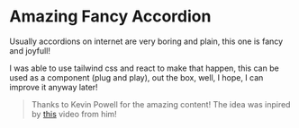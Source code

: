 # Amazing Fancy Accordion

Usually accordions on internet are very boring and plain, this one is fancy and joyfull!

I was able to use tailwind css and react to make that happen, this can be used as a component (plug and play), out the box, well, I hope, I can improve it anyway later!

> Thanks to Kevin Powell for the amazing content! The idea was inpired by [this](https://www.youtube.com/watch?v=WJERnXiFFug) video from him!